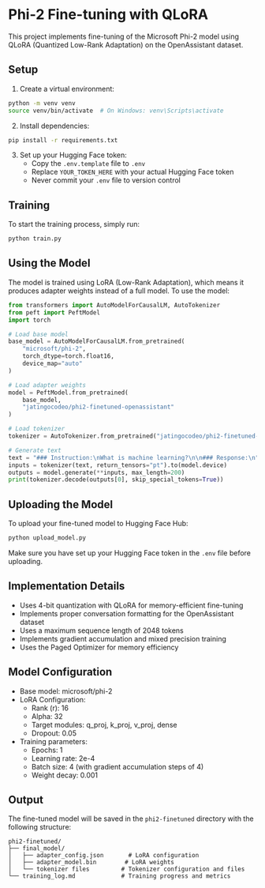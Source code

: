 # Phi-2 Fine-tuning with QLoRA

This project implements fine-tuning of the Microsoft Phi-2 model using QLoRA (Quantized Low-Rank Adaptation) on the OpenAssistant dataset.

## Setup

1. Create a virtual environment:
```bash
python -m venv venv
source venv/bin/activate  # On Windows: venv\Scripts\activate
```

2. Install dependencies:
```bash
pip install -r requirements.txt
```

3. Set up your Hugging Face token:
   - Copy the `.env.template` file to `.env`
   - Replace `YOUR_TOKEN_HERE` with your actual Hugging Face token
   - Never commit your `.env` file to version control

## Training

To start the training process, simply run:
```bash
python train.py
```

## Using the Model

The model is trained using LoRA (Low-Rank Adaptation), which means it produces adapter weights instead of a full model. To use the model:

```python
from transformers import AutoModelForCausalLM, AutoTokenizer
from peft import PeftModel
import torch

# Load base model
base_model = AutoModelForCausalLM.from_pretrained(
    "microsoft/phi-2",
    torch_dtype=torch.float16,
    device_map="auto"
)

# Load adapter weights
model = PeftModel.from_pretrained(
    base_model,
    "jatingocodeo/phi2-finetuned-openassistant"
)

# Load tokenizer
tokenizer = AutoTokenizer.from_pretrained("jatingocodeo/phi2-finetuned-openassistant")

# Generate text
text = "### Instruction:\nWhat is machine learning?\n\n### Response:\n"
inputs = tokenizer(text, return_tensors="pt").to(model.device)
outputs = model.generate(**inputs, max_length=200)
print(tokenizer.decode(outputs[0], skip_special_tokens=True))
```

## Uploading the Model

To upload your fine-tuned model to Hugging Face Hub:
```bash
python upload_model.py
```

Make sure you have set up your Hugging Face token in the `.env` file before uploading.

## Implementation Details

- Uses 4-bit quantization with QLoRA for memory-efficient fine-tuning
- Implements proper conversation formatting for the OpenAssistant dataset
- Uses a maximum sequence length of 2048 tokens
- Implements gradient accumulation and mixed precision training
- Uses the Paged Optimizer for memory efficiency

## Model Configuration

- Base model: microsoft/phi-2
- LoRA Configuration:
  - Rank (r): 16
  - Alpha: 32
  - Target modules: q_proj, k_proj, v_proj, dense
  - Dropout: 0.05
- Training parameters:
  - Epochs: 1
  - Learning rate: 2e-4
  - Batch size: 4 (with gradient accumulation steps of 4)
  - Weight decay: 0.001

## Output

The fine-tuned model will be saved in the `phi2-finetuned` directory with the following structure:
```
phi2-finetuned/
├── final_model/
│   ├── adapter_config.json       # LoRA configuration
│   ├── adapter_model.bin        # LoRA weights
│   └── tokenizer files         # Tokenizer configuration and files
└── training_log.md             # Training progress and metrics
```

